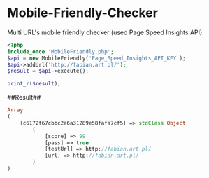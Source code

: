 # Mobile-Friendly-Checker
Multi URL's mobile friendly checker (used Page Speed Insights API)

```php
<?php
include_once 'MobileFriendly.php';
$api = new MobileFriendly('Page_Speed_Insights_API_KEY');
$api->addUrl('http://fabian.art.pl/');
$result = $api->execute();

print_r($result);
```

##Result##
```php
Array
(
    [c6172f67cbbc2a6a31289e58fafa7cf5] => stdClass Object
        (
            [score] => 99
            [pass] => true
            [testUrl] => http://fabian.art.pl/
            [url] => http://fabian.art.pl/
        )
)
```
